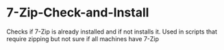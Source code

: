 # 7-Zip-Check-and-Install
Checks if 7-Zip is already installed and if not installs it. Used in scripts that require zipping but not sure if all machines have 7-Zip
